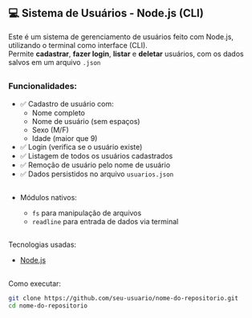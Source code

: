 
## 💻 Sistema de Usuários - Node.js (CLI)

Este é um sistema de gerenciamento de usuários feito com Node.js, utilizando o terminal como interface (CLI).  
Permite **cadastrar**, **fazer login**, **listar** e **deletar** usuários, com os dados salvos em um arquivo `.json`

##
### Funcionalidades:

- ✅ Cadastro de usuário com:
  - Nome completo
  - Nome de usuário (sem espaços)
  - Sexo (M/F)
  - Idade (maior que 9)
- ✅ Login (verifica se o usuário existe)
- ✅ Listagem de todos os usuários cadastrados
- ✅ Remoção de usuário pelo nome de usuário
- ✅ Dados persistidos no arquivo `usuarios.json`

##
- Módulos nativos:
  
  - `fs` para manipulação de arquivos
  - `readline` para entrada de dados via terminal
 
##
Tecnologias usadas:

- [Node.js](https://nodejs.org/)


##
Como executar:
   ```bash
   git clone https://github.com/seu-usuario/nome-do-repositorio.git
   cd nome-do-repositorio
